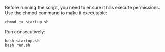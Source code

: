 Before running the script, you need to ensure it has execute permissions. Use the chmod command to make it executable:

```
chmod +x startup.sh
```

Run consecutively:
```
bash startup.sh
bash run.sh
```
